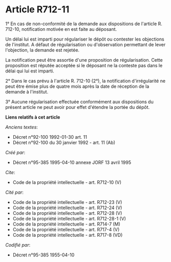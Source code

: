 # Article R712-11

1° En cas de non-conformité de la demande aux dispositions de l'article R. 712-10, notification motivée en est faite au
déposant.

Un délai lui est imparti pour régulariser le dépôt ou contester les objections de l'institut. A défaut de régularisation ou
d'observation permettant de lever l'objection, la demande est rejetée.

La notification peut être assortie d'une proposition de régularisation. Cette proposition est réputée acceptée si le déposant
ne la conteste pas dans le délai qui lui est imparti.

2° Dans le cas prévu à l'article R. 712-10 (2°), la notification d'irrégularité ne peut être émise plus de quatre mois après
la date de réception de la demande à l'institut.

3° Aucune régularisation effectuée conformément aux dispositions du présent article ne peut avoir pour effet d'étendre la
portée du dépôt.

**Liens relatifs à cet article**

_Anciens textes_:

  - Décret n°92-100 1992-01-30 art. 11
  - Décret n°92-100 du 30 janvier 1992 - art. 11 (Ab)

_Créé par_:

  - Décret n°95-385 1995-04-10 annexe JORF 13 avril 1995

_Cite_:

  - Code de la propriété intellectuelle - art. R712-10 (V)

_Cité par_:

  - Code de la propriété intellectuelle - art. R712-23 (V)
  - Code de la propriété intellectuelle - art. R712-24 (V)
  - Code de la propriété intellectuelle - art. R712-28 (V)
  - Code de la propriété intellectuelle - art. R712-28-1 (V)
  - Code de la propriété intellectuelle - art. R714-7 (M)
  - Code de la propriété intellectuelle - art. R717-4 (V)
  - Code de la propriété intellectuelle - art. R717-8 (VD)

_Codifié par_:

  - Décret n°95-385 1955-04-10
